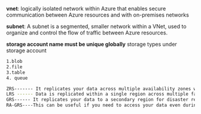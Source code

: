 **vnet**: logically isolated network within Azure that enables secure communication between Azure resources and with on-premises networks


**subnet**: A subnet is a segmented, smaller network within a VNet, used to organize and control the flow of traffic between Azure resources.

**storage account name must be unique globally**
storage types under storage account 
```bash
1.blob
2.file
3.table
4. queue
```
```bash
ZRS------- It replicates your data across multiple availability zones within a region.
LRS ------ Data is replicated within a single region across multiple fault domains (usually 3 copies).
GRS------ It replicates your data to a secondary region for disaster recovery, ensuring data durability in case of regional outages.
RA-GRS----This can be useful if you need to access your data even during regional outages but don't need to write to it.
```


